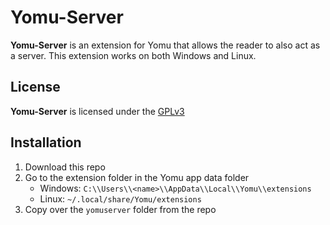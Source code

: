 # Yomu-Server

**Yomu-Server** is an extension for Yomu that allows the reader to also act as a server. This extension works on both Windows and Linux.

## License

**Yomu-Server** is licensed under the [GPLv3](https://www.gnu.org/licenses/gpl-3.0.html)

## Installation
1. Download this repo
2. Go to the extension folder in the Yomu app data folder
    * Windows: `C:\\Users\\<name>\\AppData\\Local\\Yomu\\extensions`
    * Linux: `~/.local/share/Yomu/extensions`
3. Copy over the `yomuserver` folder from the repo